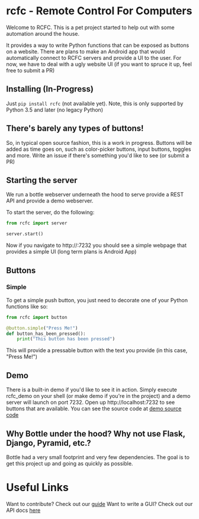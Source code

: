 # rcfc - Remote Control For Computers
Welcome to RCFC.  This is a pet project started to help out with some automation around the house.

It provides a way to write Python functions that can be exposed as buttons on a website.  There are plans to make an Android app that would automatically connect to RCFC servers and provide a UI to the user.  For now, we have to deal with a ugly website UI (if you want to spruce it up, feel free to submit a PR)

## Installing (In-Progress)

Just `pip install rcfc` (not available yet).  Note, this is only supported by Python 3.5 and later (no legacy Python)

## There's barely any types of buttons!

So, in typical open source fashion, this is a work in progress.  Buttons will be added as time goes on, such as color-picker buttons, input buttons, toggles and more.  Write an issue if there's something you'd like to see (or submit a PR)  

## Starting the server

We run a bottle webserver underneath the hood to serve provide a REST API and provide a demo webserver.

To start the server, do the following:

```python
from rcfc import server

server.start()
```

Now if you navigate to http://<ip-address>:7232 you should see a simple webpage that provides a simple UI (long term plans is Android App)

## Buttons
### Simple
To get a simple push button, you just need to decorate one of your Python functions like so:

```python
from rcfc import button

@button.simple("Press Me!")
def button_has_been_pressed():
    print("This button has been pressed")
```
This will provide a pressable button with the text you provide (in this case, "Press Me!")


## Demo
There is a built-in demo if you'd like to see it in action.  Simply execute rcfc_demo on your shell (or make demo if you're in the project) and a demo server will launch on port 7232.
Open up http://localhost:7232 to see buttons that are available.  You can see the source code at [demo source code](rcfc/demo.py)

## Why Bottle under the hood? Why not use Flask, Django, Pyramid, etc.?
Bottle had a very small footprint and very few dependencies.  The goal is to get this project up and going as quickly as possible.

# Useful Links

Want to contribute? Check out our [guide](CONTRIBUTING.md)
Want to write a GUI?  Check out our API docs [here](docs/api.md)
